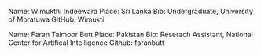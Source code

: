 Name: Wimukthi Indeewara
Place: Sri Lanka
Bio: Undergraduate, University of Moratuwa
GitHub: Wimukti


Name: Faran Taimoor Butt
Place: Pakistan
Bio: Reserach Assistant, National Center for Artifical Intelligence
Github: faranbutt